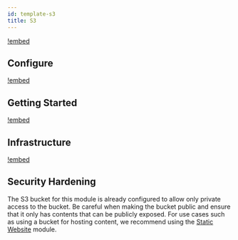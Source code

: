 ```yaml
---
id: template-s3
title: S3
---
```


[!embed](./about.md)

## Configure

[!embed](./configure.md)

## Getting Started

[!embed](./getting-started.md)

## Infrastructure

[!embed](./../shared/infrastructure.md)

## Security Hardening

The S3 bucket for this module is already configured to allow only private access to the bucket. Be careful when making the bucket public and ensure that it only has contents that can be publicly exposed. For use cases such as using a bucket for hosting content, we recommend using the [Static Website](./static-website-aws) module.